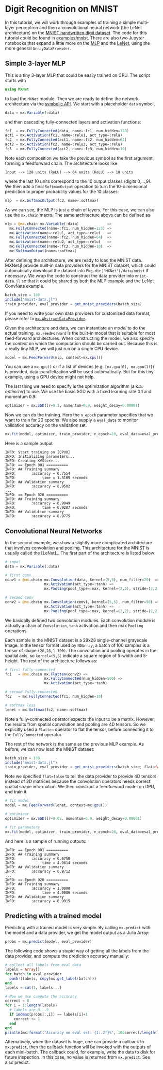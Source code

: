 Digit Recognition on MNIST
==========================

In this tutorial, we will work through examples of training a simple
multi-layer perceptron and then a convolutional neural network (the
LeNet architecture) on the [MNIST handwritten digit
dataset](http://yann.lecun.com/exdb/mnist/). The code for this tutorial
could be found in
[examples/mnist](https://github.com/dmlc/MXNet.jl/tree/master/examples/mnist).  There are also two Jupyter notebooks that expand a little more on the [MLP](https://github.com/ultradian/julia_notebooks/blob/master/mxnet/mnistMLP.ipynb) and the [LeNet](https://github.com/ultradian/julia_notebooks/blob/master/mxnet/mnistLenet.ipynb), using the more general `ArrayDataProvider`. 

Simple 3-layer MLP
------------------

This is a tiny 3-layer MLP that could be easily trained on CPU. The
script starts with

```julia
using MXNet
```

to load the `MXNet` module. Then we are ready to define the network
architecture via the [symbolic API](../user-guide/overview.md). We start
with a placeholder `data` symbol,

```julia
data = mx.Variable(:data)
```

and then cascading fully-connected layers and activation functions:

```julia
fc1  = mx.FullyConnected(data, name=:fc1, num_hidden=128)
act1 = mx.Activation(fc1, name=:relu1, act_type=:relu)
fc2  = mx.FullyConnected(act1, name=:fc2, num_hidden=64)
act2 = mx.Activation(fc2, name=:relu2, act_type=:relu)
fc3  = mx.FullyConnected(act2, name=:fc3, num_hidden=10)
```

Note each composition we take the previous symbol as the first argument,
forming a feedforward chain. The architecture looks like

```
Input --> 128 units (ReLU) --> 64 units (ReLU) --> 10 units
```

where the last 10 units correspond to the 10 output classes (digits
0,...,9). We then add a final `SoftmaxOutput` operation to turn the
10-dimensional prediction to proper probability values for the 10
classes:

```julia
mlp  = mx.SoftmaxOutput(fc3, name=:softmax)
```

As we can see, the MLP is just a chain of layers. For this case, we can
also use the `mx.chain` macro. The same architecture above can be
defined as

```julia
mlp = @mx.chain mx.Variable(:data)             =>
  mx.FullyConnected(name=:fc1, num_hidden=128) =>
  mx.Activation(name=:relu1, act_type=:relu)   =>
  mx.FullyConnected(name=:fc2, num_hidden=64)  =>
  mx.Activation(name=:relu2, act_type=:relu)   =>
  mx.FullyConnected(name=:fc3, num_hidden=10)  =>
  mx.SoftmaxOutput(name=:softmax)
```

After defining the architecture, we are ready to load the MNIST data.
MXNet.jl provide built-in data providers for the MNIST dataset, which
could automatically download the dataset into
`Pkg.dir("MXNet")/data/mnist` if necessary. We wrap the code to
construct the data provider into `mnist-data.jl` so that it could be
shared by both the MLP example and the LeNet ConvNets example.

```julia
batch_size = 100
include("mnist-data.jl")
train_provider, eval_provider = get_mnist_providers(batch_size)
```

If you need to write your own data providers for customized data format,
please refer to [`mx.AbstractDataProvider`](@ref).

Given the architecture and data, we can instantiate an *model* to do the
actual training. `mx.FeedForward` is the built-in model that is suitable
for most feed-forward architectures. When constructing the model, we
also specify the *context* on which the computation should be carried
out. Because this is a really tiny MLP, we will just run on a single CPU
device.

```julia
model = mx.FeedForward(mlp, context=mx.cpu())
```

You can use a `mx.gpu()` or if a list of devices (e.g.
`[mx.gpu(0), mx.gpu(1)]`) is provided, data-parallelization will be used
automatically. But for this tiny example, using a GPU device might not
help.

The last thing we need to specify is the optimization algorithm (a.k.a.
*optimizer*) to use. We use the basic SGD with a fixed learning rate 0.1
and momentum 0.9:

```julia
optimizer = mx.SGD(lr=0.1, momentum=0.9, weight_decay=0.00001)
```

Now we can do the training. Here the `n_epoch` parameter specifies that
we want to train for 20 epochs. We also supply a `eval_data` to monitor
validation accuracy on the validation set.

```julia
mx.fit(model, optimizer, train_provider, n_epoch=20, eval_data=eval_provider)
```

Here is a sample output

```
INFO: Start training on [CPU0]
INFO: Initializing parameters...
INFO: Creating KVStore...
INFO: == Epoch 001 ==========
INFO: ## Training summary
INFO:       :accuracy = 0.7554
INFO:            time = 1.3165 seconds
INFO: ## Validation summary
INFO:       :accuracy = 0.9502
...
INFO: == Epoch 020 ==========
INFO: ## Training summary
INFO:       :accuracy = 0.9949
INFO:            time = 0.9287 seconds
INFO: ## Validation summary
INFO:       :accuracy = 0.9775
```

Convolutional Neural Networks
-----------------------------

In the second example, we show a slightly more complicated architecture
that involves convolution and pooling. This architecture for the MNIST
is usually called the \[LeNet\]\_. The first part of the architecture is
listed below:

```julia
# input
data = mx.Variable(:data)

# first conv
conv1 = @mx.chain mx.Convolution(data, kernel=(5,5), num_filter=20)  =>
                  mx.Activation(act_type=:tanh) =>
                  mx.Pooling(pool_type=:max, kernel=(2,2), stride=(2,2))

# second conv
conv2 = @mx.chain mx.Convolution(conv1, kernel=(5,5), num_filter=50) =>
                  mx.Activation(act_type=:tanh) =>
                  mx.Pooling(pool_type=:max, kernel=(2,2), stride=(2,2))
```

We basically defined two convolution modules. Each convolution module is
actually a chain of `Convolution`, `tanh` activation and then max
`Pooling` operations.

Each sample in the MNIST dataset is a 28x28 single-channel grayscale
image. In the tensor format used by `NDArray`, a batch of 100 samples is
a tensor of shape `(28,28,1,100)`. The convolution and pooling operates
in the spatial axis, so `kernel=(5,5)` indicate a square region of
5-width and 5-height. The rest of the architecture follows as:

```julia
# first fully-connected
fc1   = @mx.chain mx.Flatten(conv2) =>
                  mx.FullyConnected(num_hidden=500) =>
                  mx.Activation(act_type=:tanh)

# second fully-connected
fc2   = mx.FullyConnected(fc1, num_hidden=10)

# softmax loss
lenet = mx.Softmax(fc2, name=:softmax)
```

Note a fully-connected operator expects the input to be a matrix.
However, the results from spatial convolution and pooling are 4D
tensors. So we explicitly used a `Flatten` operator to flat the tensor,
before connecting it to the `FullyConnected` operator.

The rest of the network is the same as the previous MLP example. As
before, we can now load the MNIST dataset:

```julia
batch_size = 100
include("mnist-data.jl")
train_provider, eval_provider = get_mnist_providers(batch_size; flat=false)
```

Note we specified `flat=false` to tell the data provider to provide 4D
tensors instead of 2D matrices because the convolution operators needs
correct spatial shape information. We then construct a feedforward model
on GPU, and train it.

```julia
# fit model
model = mx.FeedForward(lenet, context=mx.gpu())

# optimizer
optimizer = mx.SGD(lr=0.05, momentum=0.9, weight_decay=0.00001)

# fit parameters
mx.fit(model, optimizer, train_provider, n_epoch=20, eval_data=eval_provider)
```

And here is a sample of running outputs:

```
INFO: == Epoch 001 ==========
INFO: ## Training summary
INFO:       :accuracy = 0.6750
INFO:            time = 4.9814 seconds
INFO: ## Validation summary
INFO:       :accuracy = 0.9712
...
INFO: == Epoch 020 ==========
INFO: ## Training summary
INFO:       :accuracy = 1.0000
INFO:            time = 4.0086 seconds
INFO: ## Validation summary
INFO:       :accuracy = 0.9915
```

Predicting with a trained model
-------------------------------

Predicting with a trained model is very simple. By calling `mx.predict`
with the model and a data provider, we get the model output as a Julia
Array:

```julia
probs = mx.predict(model, eval_provider)
```

The following code shows a stupid way of getting all the labels from the
data provider, and compute the prediction accuracy manually:

```julia
# collect all labels from eval data
labels = Array[]
for batch in eval_provider
  push!(labels, copy(mx.get_label(batch)))
end
labels = cat(1, labels...)

# Now we use compute the accuracy
correct = 0
for i = 1:length(labels)
  # labels are 0...9
  if indmax(probs[:,i]) == labels[i]+1
    correct += 1
  end
end
println(mx.format("Accuracy on eval set: {1:.2f}%", 100correct/length(labels)))
```

Alternatively, when the dataset is huge, one can provide a callback to
`mx.predict`, then the callback function will be invoked with the
outputs of each mini-batch. The callback could, for example, write the
data to disk for future inspection. In this case, no value is returned
from `mx.predict`. See also predict.
